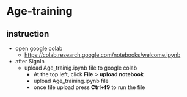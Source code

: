 # Age-training
## instruction
* open google colab
  * https://colab.research.google.com/notebooks/welcome.ipynb
* after SignIn
  * upload Age_trainig.ipynb file to google colab 
    * At the top left, click **File** > **upload notebook**
    * upload Age_training.ipynb file
    * once file upload press **Ctrl+f9** to run the file
    
